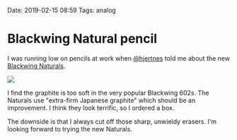 Date: 2019-02-15 08:59
Tags: analog

# Blackwing Natural pencil

I was running low on pencils at work when [@hjertnes](https://micro.blog/hjertnes) told me about the new [Blackwing Naturals](https://blackwing602.com/product/blackwing-natural/).

![](https://www.baty.blog/_img/2019/2019-02-15-blackwing.png)

I find the graphite is too soft in the very popular Blackwing 602s. The Naturals use "extra-firm Japanese graphite" which should be an improvement. I think they look terrific, so I ordered a box.

The downside is that I always cut off those sharp, unwieldy erasers. I'm looking forward to trying the new Naturals.

